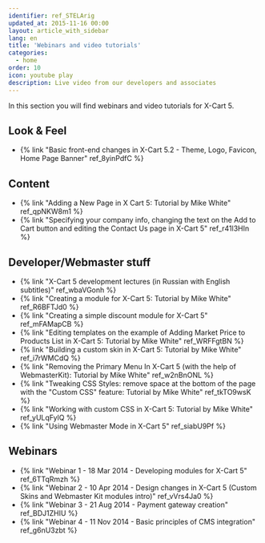 ```yaml
---
identifier: ref_STELArig
updated_at: 2015-11-16 00:00
layout: article_with_sidebar
lang: en
title: 'Webinars and video tutorials'
categories:
  - home
order: 10
icon: youtube play
description: Live video from our developers and associates
---
```


In this section you will find webinars and video tutorials for X-Cart 5.

## Look & Feel

*   {% link "Basic front-end changes in X-Cart 5.2 - Theme, Logo, Favicon, Home Page Banner" ref_8yinPdfC %}

## Content

*   {% link "Adding a New Page in X Cart 5: Tutorial by Mike White" ref_qpNKW8m1 %}
*   {% link "Specifying your company info, changing the text on the Add to Cart button and editing the Contact Us page in X-Cart 5" ref_r41l3HIn %}

## Developer/Webmaster stuff

*   {% link "X-Cart 5 development lectures (in Russian with English subtitles)" ref_wbaVGonh %}
*   {% link "Creating a module for X-Cart 5: Tutorial by Mike White" ref_R6BFTJd0 %}
*   {% link "Creating a simple discount module for X-Cart 5" ref_mFAMapCB %}
*   {% link "Editing templates on the example of Adding Market Price to Products List in X-Сart 5: Tutorial by Mike White" ref_WRFFgtBN %}
*   {% link "Building a custom skin in X-Cart 5: Tutorial by Mike White" ref_i7rWMCdQ %}
*   {% link "Removing the Primary Menu In X-Cart 5 (with the help of WebmasterKit): Tutorial by Mike White" ref_w2nBnONL %}
*   {% link "Tweaking CSS Styles: remove space at the bottom of the page with the "Custom CSS" feature: Tutorial by Mike White" ref_tkTO9wsK %}
*   {% link "Working with custom CSS in X-Cart 5: Tutorial by Mike White" ref_yULqFylQ %}
*   {% link "Using Webmaster Mode in X-Cart 5" ref_siabU9Pf %}

## Webinars

*   {% link "Webinar 1 - 18 Mar 2014 - Developing modules for X-Cart 5" ref_6TTqRmzh %}
*   {% link "Webinar 2 - 10 Apr 2014 - Design changes in X-Cart 5 (Custom Skins and Webmaster Kit modules intro)" ref_vVrs4Ja0 %}
*   {% link "Webinar 3 - 21 Aug 2014 - Payment gateway creation" ref_BDJ1ZHIU %}
*   {% link "Webinar 4 - 11 Nov 2014 - Basic principles of CMS integration" ref_g6nU3zbt %}